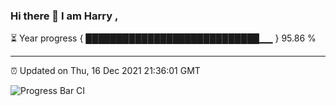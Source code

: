 ### Hi there 👋 I am Harry , 

⏳ Year progress { ████████████████████████████▁▁ } 95.86 %

---

⏰ Updated on Thu, 16 Dec 2021 21:36:01 GMT

![Progress Bar CI](https://github.com/duykhang68/duykhang68/workflows/Progress%20Bar%20CI/badge.svg)
